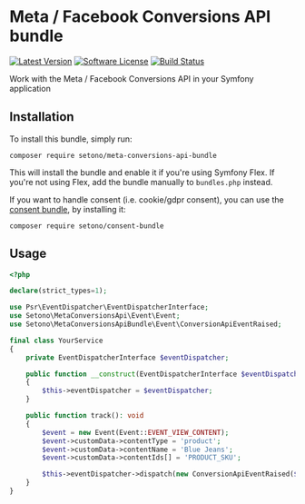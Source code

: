 # Meta / Facebook Conversions API bundle

[![Latest Version][ico-version]][link-packagist]
[![Software License][ico-license]](LICENSE)
[![Build Status][ico-github-actions]][link-github-actions]

Work with the Meta / Facebook Conversions API in your Symfony application

## Installation

To install this bundle, simply run:

```shell
composer require setono/meta-conversions-api-bundle
```

This will install the bundle and enable it if you're using Symfony Flex. If you're not using Flex, add the bundle
manually to `bundles.php` instead.

If you want to handle consent (i.e. cookie/gdpr consent), you can use the [consent bundle](https://github.com/Setono/ConsentBundle), by installing it:

```shell
composer require setono/consent-bundle
```

## Usage

```php
<?php

declare(strict_types=1);

use Psr\EventDispatcher\EventDispatcherInterface;
use Setono\MetaConversionsApi\Event\Event;
use Setono\MetaConversionsApiBundle\Event\ConversionApiEventRaised;

final class YourService
{
    private EventDispatcherInterface $eventDispatcher;

    public function __construct(EventDispatcherInterface $eventDispatcher)
    {
        $this->eventDispatcher = $eventDispatcher;
    }

    public function track(): void
    {
        $event = new Event(Event::EVENT_VIEW_CONTENT);
        $event->customData->contentType = 'product';
        $event->customData->contentName = 'Blue Jeans';
        $event->customData->contentIds[] = 'PRODUCT_SKU';

        $this->eventDispatcher->dispatch(new ConversionApiEventRaised($event));
    }
}
```

[ico-version]: https://poser.pugx.org/setono/meta-conversions-api-bundle/v/stable
[ico-license]: https://poser.pugx.org/setono/meta-conversions-api-bundle/license
[ico-github-actions]: https://github.com/Setono/MetaConversionsApiBundle/workflows/build/badge.svg

[link-packagist]: https://packagist.org/packages/setono/meta-conversions-api-bundle
[link-github-actions]: https://github.com/Setono/MetaConversionsApiBundle/actions
